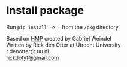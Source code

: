 # Install package
Run `pip install -e .` from the `/pkg` directory.

Based on [HMP](https://github.com/GWeindel/hmp) created by Gabriel Weindel\
Written by Rick den Otter at Utrecht University\
r.denotter@.uu.nl\
rickdotyt@gmail.com